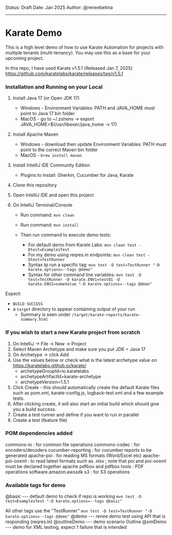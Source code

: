 Status: Draft
Date: Jan 2025
Author: @reneebetina

---
# Karate Demo
This is a high level demo of how to use Karate Automation for projects with multiple tenants (multi-tenancy).
You may use this as a base for your upcoming project.

In this repo, I have used Karate v1.5.1 (Released Jan 7, 2025) https://github.com/karatelabs/karate/releases/tag/v1.5.1

### Installation and Running on your Local
1. Install Java 17 (or Open JDK 17)
   * Windows - Environment Variables: PATH and JAVA_HOME must point to Java 17 bin folder
   * MacOS - go to ~/.zshenv   -> export JAVA_HOME=$(/usr/libexec/java_home -v 17)
2. Install Apache Maven
   * Windows - download then update Environment Variables: PATH must point to the correct Maven bin folder
   * MacOS - `brew install maven`
3. Install IntelliJ IDE Community Edition
   * Plugins to Install: Gherkin, Cucumber for Java, Karate
4. Clone this repository
5. Open IntelliJ IDE and open this project

6. On IntelliJ Terminal/Console
    * Run command: `mvn clean`
    * Run command: `mvn install`

    * Then run command to execute demo tests:
      *  For default demo from Karate Labs: `mvn clean test -Dtest=ExamplesTest`
      *  For my demo using reqres.in endpoints: `mvn clean test -Dtest=TestRunner`
      *  Syntax tp run a specific tag: `mvn test -D test=TestRunner "-D karate.options=--tags @demo"`
      * Syntax for other command line variables: `mvn test -D test=TestRunner -D karate.ENV1=test01 -D karate.ENV2=someValue "-D karate.options=--tags @demo"`


  Expect:
   * ``BUILD SUCCESS``
   * a `target` directory to appear containing output of your run
       * Summary is seen under ```/target/karate-reports/karate-summary.html```


   
### If you wish to start a new Karate project from scratch
1. On IntelliJ -> File -> New -> Project
2. Select Maven Archetype and make sure you put JDK = Java 17
3. On Archetype -> click Add
4. Use the values below or check what is the latest archetype value on https://karatelabs.github.io/karate/
      * archetypeGroupId=io.karatelabs 
      * archetypeArtifactId=karate-archetype
      * archetypeVersion=1.5.1
5. Click Create - this should automatically create the default Karate files such as pom.xml, karate-config.js, logback-test.xml
and a few example tests.
7. After clicking create, it will also start an initial build which should give you a build success.
8. Create a test runner and define if you want to run in parallel
9. Create a test (feature file)


### POM dependencies added
commons-io : for common file operations
commons-codec : for encoders/decoders
cucumber-reporting : for cucumber reports to be generated
apache-poi : for reading MS formats (Word/Excel etc)
apache-poi-ooxml : to read latest formats such as .xlsx ; note that poi and poi-ooxml must be declared together
apache pdfbox and pdfbox tools : PDF operations
software.amazon.awssdk s3 : for S3 operations


### Available tags for demo
@basic --- default demo to check if repo is working
`mvn test -D test=ExamplesTest "-D karate.options=--tags @basic"`

All other tags use the "TestRunner"
`mvn test -D test=TestRunner "-D karate.options=--tags @demo"`
@demo --- renee demo test using API that is responding (reqres.in)
@outlineDemo --- demo scenario Outline
@xmlDemo --- demo for XML testing, expect 1 failure that is intended